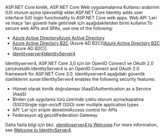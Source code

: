 <span data-ttu-id="828fa-101">ASP.NET Core kimlik, ASP.NET Core Web uygulamalarına Kullanıcı arabirimi (UI) oturum açma işlevselliği ekler.</span><span class="sxs-lookup"><span data-stu-id="828fa-101">ASP.NET Core Identity adds user interface (UI) login functionality to ASP.NET Core web apps.</span></span> <span data-ttu-id="828fa-102">Web API 'Leri ve maça 'ları güvenli hale getirmek için aşağıdakilerden birini kullanın:</span><span class="sxs-lookup"><span data-stu-id="828fa-102">To secure web APIs and SPAs, use one of the following:</span></span>

* [<span data-ttu-id="828fa-103">Azure Active Directory</span><span class="sxs-lookup"><span data-stu-id="828fa-103">Azure Active Directory</span></span>](/azure/api-management/api-management-howto-protect-backend-with-aad)
* <span data-ttu-id="828fa-104">[Azure Active Directory B2C](/azure/active-directory-b2c/active-directory-b2c-custom-rest-api-netfw) (Azure AD B2C)]</span><span class="sxs-lookup"><span data-stu-id="828fa-104">[Azure Active Directory B2C](/azure/active-directory-b2c/active-directory-b2c-custom-rest-api-netfw) (Azure AD B2C)]</span></span>
* [<span data-ttu-id="828fa-105">Identityserver4</span><span class="sxs-lookup"><span data-stu-id="828fa-105">IdentityServer4</span></span>](https://identityserver.io)

<span data-ttu-id="828fa-106">Identityserver4, ASP.NET Core 3,0 için bir OpenID Connect ve OAuth 2,0 çerçevesidir.</span><span class="sxs-lookup"><span data-stu-id="828fa-106">IdentityServer4 is an OpenID Connect and OAuth 2.0 framework for ASP.NET Core 3.0.</span></span> <span data-ttu-id="828fa-107">Identityserver4 aşağıdaki güvenlik özelliklerini sunar:</span><span class="sxs-lookup"><span data-stu-id="828fa-107">IdentityServer4 enables the following security features:</span></span>

* <span data-ttu-id="828fa-108">Hizmet olarak kimlik doğrulaması (AaaS)</span><span class="sxs-lookup"><span data-stu-id="828fa-108">Authentication as a Service (AaaS)</span></span>
* <span data-ttu-id="828fa-109">Birden çok uygulama türü üzerinde çoklu oturum açma/kapatma (SSO)</span><span class="sxs-lookup"><span data-stu-id="828fa-109">Single sign-on/off (SSO) over multiple application types</span></span>
* <span data-ttu-id="828fa-110">API 'Ler için erişim denetimi</span><span class="sxs-lookup"><span data-stu-id="828fa-110">Access control for APIs</span></span>
* <span data-ttu-id="828fa-111">Federasyon ağ geçidi</span><span class="sxs-lookup"><span data-stu-id="828fa-111">Federation Gateway</span></span>

<span data-ttu-id="828fa-112">Daha fazla bilgi için bkz. [ıdentityserver4 to Welcome](http://docs.identityserver.io/en/latest/index.html).</span><span class="sxs-lookup"><span data-stu-id="828fa-112">For more information, see [Welcome to IdentityServer4](http://docs.identityserver.io/en/latest/index.html).</span></span>